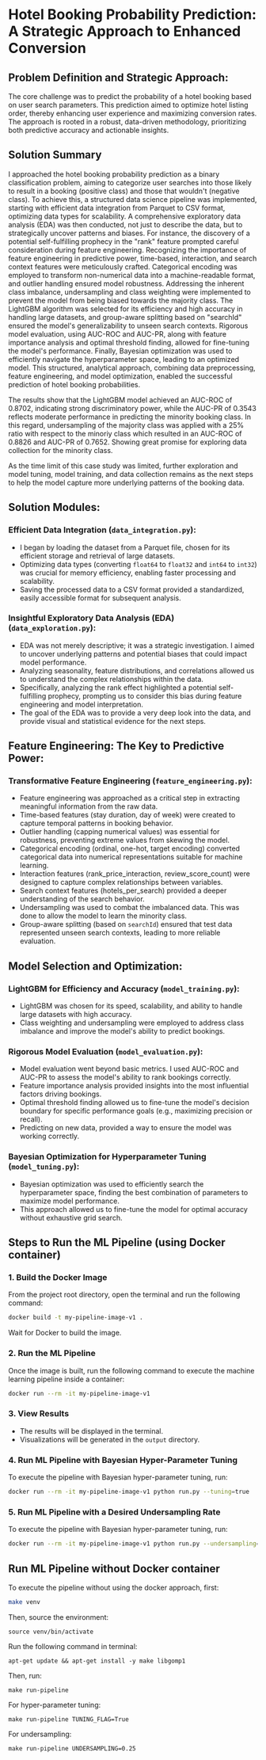# Hotel Booking Probability Prediction: A Strategic Approach to Enhanced Conversion

## Problem Definition and Strategic Approach:

The core challenge was to predict the probability of a hotel booking based on user search parameters. This prediction aimed to optimize hotel listing order, thereby enhancing user experience and maximizing conversion rates. The approach is rooted in a robust, data-driven methodology, prioritizing both predictive accuracy and actionable insights.

## Solution Summary
I approached the hotel booking probability prediction as a binary classification problem, aiming to categorize user searches into those likely to result in a booking (positive class) and those that wouldn't (negative class). To achieve this, a structured data science pipeline was implemented, starting with efficient data integration from Parquet to CSV format, optimizing data types for scalability. A comprehensive exploratory data analysis (EDA) was then conducted, not just to describe the data, but to strategically uncover patterns and biases. For instance, the discovery of a potential self-fulfilling prophecy in the "rank" feature prompted careful consideration during feature engineering. Recognizing the importance of feature engineering in predictive power, time-based, interaction, and search context features were meticulously crafted. Categorical encoding was employed to transform non-numerical data into a machine-readable format, and outlier handling ensured model robustness. Addressing the inherent class imbalance, undersampling and class weighting were implemented to prevent the model from being biased towards the majority class. The LightGBM algorithm was selected for its efficiency and high accuracy in handling large datasets, and group-aware splitting based on "searchId" ensured the model's generalizability to unseen search contexts. Rigorous model evaluation, using AUC-ROC and AUC-PR, along with feature importance analysis and optimal threshold finding, allowed for fine-tuning the model's performance. Finally, Bayesian optimization was used to efficiently navigate the hyperparameter space, leading to an optimized model. This structured, analytical approach, combining data preprocessing, feature engineering, and model optimization, enabled the successful prediction of hotel booking probabilities.

The results show that the LightGBM model achieved an AUC-ROC of 0.8702, indicating strong discriminatory power, while the AUC-PR of 0.3543 reflects moderate performance in predicting the minority booking class. In this regard, undersampling of the majority class was applied with a 25% ratio with respect to the minoriy class which resulted in an AUC-ROC of 0.8826 and AUC-PR of 0.7652. Showing great promise for exploring data collection for the minority class.

As the time limit of this case study was limited, further exploration and model tuning, model training, and data collection remains as the next steps to help the model capture more underlying patterns of the booking data.


## Solution Modules:

### Efficient Data Integration (`data_integration.py`):

* I began by loading the dataset from a Parquet file, chosen for its efficient storage and retrieval of large datasets.
* Optimizing data types (converting `float64` to `float32` and `int64` to `int32`) was crucial for memory efficiency, enabling faster processing and scalability.
* Saving the processed data to a CSV format provided a standardized, easily accessible format for subsequent analysis.

### Insightful Exploratory Data Analysis (EDA) (`data_exploration.py`):

* EDA was not merely descriptive; it was a strategic investigation. I aimed to uncover underlying patterns and potential biases that could impact model performance.
* Analyzing seasonality, feature distributions, and correlations allowed us to understand the complex relationships within the data.
* Specifically, analyzing the rank effect highlighted a potential self-fulfilling prophecy, prompting us to consider this bias during feature engineering and model interpretation.
* The goal of the EDA was to provide a very deep look into the data, and provide visual and statistical evidence for the next steps.

## Feature Engineering: The Key to Predictive Power:

### Transformative Feature Engineering (`feature_engineering.py`):

* Feature engineering was approached as a critical step in extracting meaningful information from the raw data.
* Time-based features (stay duration, day of week) were created to capture temporal patterns in booking behavior.
* Outlier handling (capping numerical values) was essential for robustness, preventing extreme values from skewing the model.
* Categorical encoding (ordinal, one-hot, target encoding) converted categorical data into numerical representations suitable for machine learning.
* Interaction features (rank_price_interaction, review_score_count) were designed to capture complex relationships between variables.
* Search context features (hotels_per_search) provided a deeper understanding of the search behavior.
* Undersampling was used to combat the imbalanced data. This was done to allow the model to learn the minority class.
* Group-aware splitting (based on `searchId`) ensured that test data represented unseen search contexts, leading to more reliable evaluation.

## Model Selection and Optimization:

### LightGBM for Efficiency and Accuracy (`model_training.py`):

* LightGBM was chosen for its speed, scalability, and ability to handle large datasets with high accuracy.
* Class weighting and undersampling were employed to address class imbalance and improve the model's ability to predict bookings.

### Rigorous Model Evaluation (`model_evaluation.py`):

* Model evaluation went beyond basic metrics. I used AUC-ROC and AUC-PR to assess the model's ability to rank bookings correctly.
* Feature importance analysis provided insights into the most influential factors driving bookings.
* Optimal threshold finding allowed us to fine-tune the model's decision boundary for specific performance goals (e.g., maximizing precision or recall).
* Predicting on new data, provided a way to ensure the model was working correctly.

### Bayesian Optimization for Hyperparameter Tuning (`model_tuning.py`):

* Bayesian optimization was used to efficiently search the hyperparameter space, finding the best combination of parameters to maximize model performance.
* This approach allowed us to fine-tune the model for optimal accuracy without exhaustive grid search.


## Steps to Run the ML Pipeline (using Docker container)

### 1. Build the Docker Image
From the project root directory, open the terminal and run the following command:

```sh
docker build -t my-pipeline-image-v1 .
```
Wait for Docker to build the image.

### 2. Run the ML Pipeline
Once the image is built, run the following command to execute the machine learning pipeline inside a container:

```sh
docker run --rm -it my-pipeline-image-v1
```

### 3. View Results
- The results will be displayed in the terminal.
- Visualizations will be generated in the `output` directory.

### 4. Run ML Pipeline with Bayesian Hyper-Parameter Tuning
To execute the pipeline with Bayesian hyper-parameter tuning, run:

```sh
docker run --rm -it my-pipeline-image-v1 python run.py --tuning=true
```
### 5. Run ML Pipeline with a Desired Undersampling Rate 
To execute the pipeline with Bayesian hyper-parameter tuning, run:

```sh
docker run --rm -it my-pipeline-image-v1 python run.py --undersampling=0.25
```
## Run ML Pipeline without Docker container 
To execute the pipeline without using the docker approach, first:

```sh
make venv
```
Then, source the environment:
```
source venv/bin/activate
```
Run the following command in terminal:
```
apt-get update && apt-get install -y make libgomp1
```
Then, run:
```
make run-pipeline
```
For hyper-parameter tuning:
```
make run-pipeline TUNING_FLAG=True
```
For undersampling:
```
make run-pipeline UNDERSAMPLING=0.25
```
